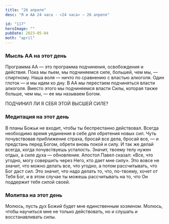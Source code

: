 ```yaml
---
title: "26 апреля"
desc: "Я и АА 24 часа - «24 часа» — 26 апреля"

id: "117"
heroImage: ""
pubDate: 2023-05-04
moth: "april"
---
```


### Мысль АА на этот день

Программа АА — это программа подчинения, освобождения и действия. Пока мы
пьем, мы подчиняемся силе, большей, чем мы, — спиртному. Наша воля — ничто по
сравнению с властью алкоголя. Один глоток — и мы идем ко дну. В АА мы
перестаем подчиняться власти алкоголя. Вместо этого мы подчиняемся власти
Силы, которая также больше, чем мы, — ее мы называем Богом.

ПОДЧИНИЛ ЛИ Я СЕБЯ ЭТОЙ ВЫСШЕЙ СИЛЕ?

### Медитация на этот день

В планы Божьи не входит, чтобы ты беспрестанно действовал. Всегда необходимо
время уединения в себе для обретения новых сил. Чуть почувствовав приближение
страха, бросай все дела, бросай все, — и предстань перед Богом, обрети вновь
покой и силу. И так же делай всегда, когда почувствуешь усталость. Значит,
твоему телу нужен отдых, а силе духа — обновление. Апостол Павел сказал: «Все,
что угодно, могу совершить через Него, кто дает мне силу». Это вовсе не
значит, что можно делать все, что угодно, а потом рассчитывать, что Бог даст
сил. Это значит, что надо делать то, что, по-твоему, хочет от Тебя Бог, и в
этом случае ты можешь рассчитывать на то, что Он поддержит тебя силой своей.

### Молитва на этот день

Молюсь, пусть дух Божий будет мне единственным хозяином. Молюсь, чтобы
научиться мне не только действовать, но и слушать и восстанавливать силы.

